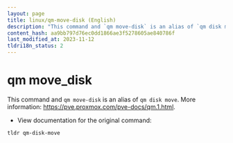 ```yaml
---
layout: page
title: linux/qm-move-disk (English)
description: "This command and `qm move-disk` is an alias of `qm disk move`."
content_hash: aa9bb797d76ec0dd1866ae3f5278605ae840786f
last_modified_at: 2023-11-12
tldri18n_status: 2
---
```

# qm move_disk

This command and `qm move-disk` is an alias of `qm disk move`.
More information: <https://pve.proxmox.com/pve-docs/qm.1.html>.

- View documentation for the original command:

`tldr qm-disk-move`
